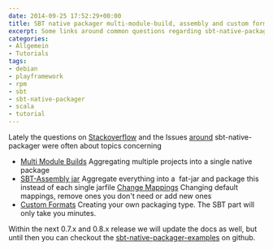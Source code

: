 ```yaml
---
date: 2014-09-25 17:52:29+00:00
title: SBT native packager multi-module-build, assembly and custom formats
excerpt: Some links around common questions regarding sbt-native-packager
categories:
- Allgemein
- Tutorials
tags:
- debian
- playframework
- rpm
- sbt
- sbt-native-packager
- scala
- tutorial
---
```


Lately the questions on [Stackoverflow](http://stackoverflow.com/questions/tagged/sbt-native-packager) and the Issues [around](https://github.com/sbt/sbt-native-packager/issues) sbt-native-packager were often about topics concerning


* [Multi Module Builds](https://github.com/muuki88/sbt-native-packager-examples/tree/master/multi-module-build)
Aggregating multiple projects into a single native package
* [SBT-Assembly jar](https://github.com/muuki88/sbt-native-packager-examples/tree/master/assembly-one-jar)
Aggregate everything into a  fat-jar and package this instead of each single jarfile
 [Change Mappings](https://github.com/muuki88/sbt-native-packager-examples/tree/master/linux-mappings)
Changing default mappings, remove ones you don't need or add new ones
* [Custom Formats](https://github.com/muuki88/sbt-native-packager-examples/tree/master/custom-package-format)
Creating your own packaging type. The SBT part will only take you minutes.

Within the next 0.7.x and 0.8.x release we will update the docs as well, but until then you can checkout the [sbt-native-packager-examples](https://github.com/muuki88/sbt-native-packager-examples) on github.
